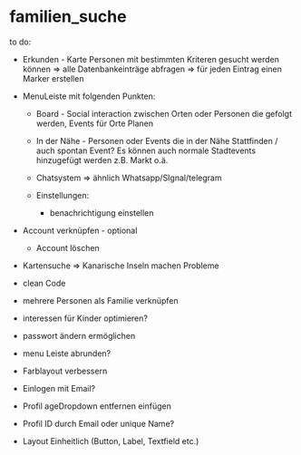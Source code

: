# familien_suche

to do:
- Erkunden - Karte Personen mit bestimmten Kriteren gesucht werden können
    => alle Datenbankeinträge abfragen
    => für jeden Eintrag einen Marker erstellen


- MenuLeiste mit folgenden Punkten:
    - Board - Social interaction zwischen Orten oder Personen die gefolgt werden,
      Events für Orte Planen

    - In der Nähe - Personen oder Events die in der Nähe Stattfinden / auch spontan Event?
      Es können auch normale Stadtevents hinzugefügt werden z.B. Markt o.ä.
    - Chatsystem => ähnlich Whatsapp/SIgnal/telegram
    - Einstellungen:
        - benachrichtigung einstellen

- Account verknüpfen - optional
    - Account löschen

- Kartensuche => Kanarische Inseln machen Probleme
- clean Code
- mehrere Personen als Familie verknüpfen
- interessen für Kinder optimieren?
- passwort ändern ermöglichen
- menu Leiste abrunden?
- Farblayout verbessern
- Einlogen mit Email?
- Profil ageDropdown entfernen einfügen
- Profil ID durch Email oder unique Name?
- Layout Einheitlich (Button, Label, Textfield etc.)


